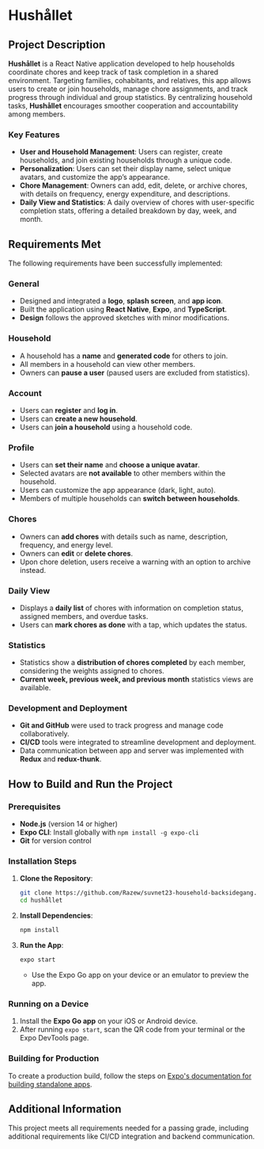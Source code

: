 # Hushållet

## Project Description

**Hushållet** is a React Native application developed to help households coordinate chores and keep track of task completion in a shared environment. Targeting families, cohabitants, and relatives, this app allows users to create or join households, manage chore assignments, and track progress through individual and group statistics. By centralizing household tasks, **Hushållet** encourages smoother cooperation and accountability among members.

### Key Features

- **User and Household Management**: Users can register, create households, and join existing households through a unique code.
- **Personalization**: Users can set their display name, select unique avatars, and customize the app’s appearance.
- **Chore Management**: Owners can add, edit, delete, or archive chores, with details on frequency, energy expenditure, and descriptions.
- **Daily View and Statistics**: A daily overview of chores with user-specific completion stats, offering a detailed breakdown by day, week, and month.

## Requirements Met

The following requirements have been successfully implemented:

### General

- Designed and integrated a **logo**, **splash screen**, and **app icon**.
- Built the application using **React Native**, **Expo**, and **TypeScript**.
- **Design** follows the approved sketches with minor modifications.

### Household

- A household has a **name** and **generated code** for others to join.
- All members in a household can view other members.
- Owners can **pause a user** (paused users are excluded from statistics).

### Account

- Users can **register** and **log in**.
- Users can **create a new household**.
- Users can **join a household** using a household code.

### Profile

- Users can **set their name** and **choose a unique avatar**.
- Selected avatars are **not available** to other members within the household.
- Users can customize the app appearance (dark, light, auto).
- Members of multiple households can **switch between households**.

### Chores

- Owners can **add chores** with details such as name, description, frequency, and energy level.
- Owners can **edit** or **delete chores**.
- Upon chore deletion, users receive a warning with an option to archive instead.

### Daily View

- Displays a **daily list** of chores with information on completion status, assigned members, and overdue tasks.
- Users can **mark chores as done** with a tap, which updates the status.

### Statistics

- Statistics show a **distribution of chores completed** by each member, considering the weights assigned to chores.
- **Current week, previous week, and previous month** statistics views are available.

### Development and Deployment

- **Git and GitHub** were used to track progress and manage code collaboratively.
- **CI/CD** tools were integrated to streamline development and deployment.
- Data communication between app and server was implemented with **Redux** and **redux-thunk**.

## How to Build and Run the Project

### Prerequisites

- **Node.js** (version 14 or higher)
- **Expo CLI**: Install globally with `npm install -g expo-cli`
- **Git** for version control

### Installation Steps

1. **Clone the Repository**:
   ```bash
   git clone https://github.com/Razew/suvnet23-household-backsidegang.git
   cd hushållet
   ```
2. **Install Dependencies**:

   ```bash
   npm install
   ```

3. **Run the App**:
   ```bash
   expo start
   ```
   - Use the Expo Go app on your device or an emulator to preview the app.

### Running on a Device

1. Install the **Expo Go app** on your iOS or Android device.
2. After running `expo start`, scan the QR code from your terminal or the Expo DevTools page.

### Building for Production

To create a production build, follow the steps on [Expo's documentation for building standalone apps](https://docs.expo.dev/distribution/building-standalone-apps/).

## Additional Information

This project meets all requirements needed for a passing grade, including additional requirements like CI/CD integration and backend communication.
